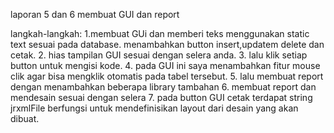 laporan 5 dan 6 membuat GUI dan report

langkah-langkah:
1.membuat GUi dan memberi teks menggunakan static text sesuai pada database.  menambahkan button insert,updatem delete dan cetak. 
2. hias tampilan GUI sesuai dengan selera anda. 
3. lalu klik setiap button untuk mengisi kode.
4. pada GUI ini saya menambahkan fitur mouse clik agar bisa mengklik otomatis pada tabel tersebut. 
5. lalu membuat report dengan menambahkan beberapa library tambahan
6. membuat report dan mendesain sesuai dengan selera
7. pada button GUI cetak terdapat string jrxmlFile berfungsi untuk mendefinisikan layout dari desain yang akan dibuat. 
